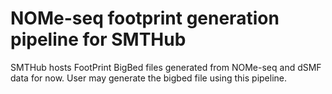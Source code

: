 # NOMe-seq footprint generation pipeline for SMTHub

SMTHub hosts FootPrint BigBed files generated from NOMe-seq and dSMF data for now. User may generate the bigbed file using this pipeline. 

